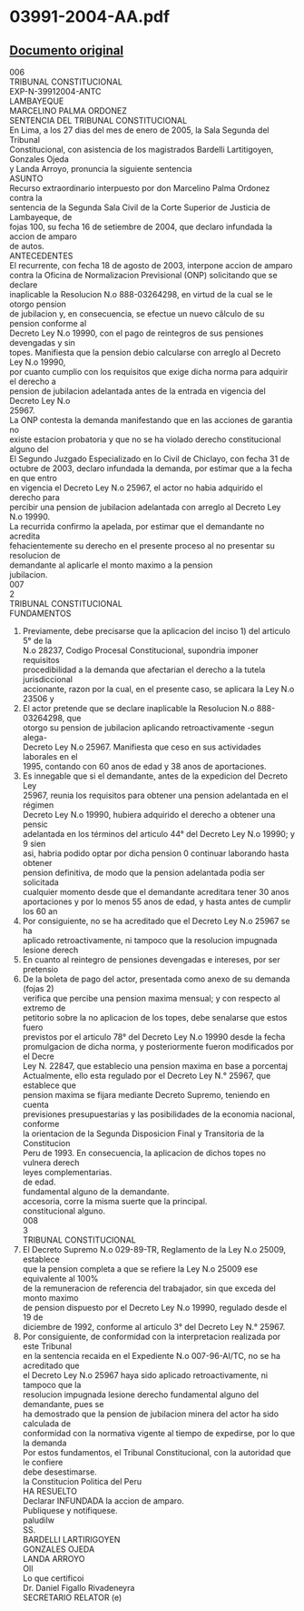 
03991-2004-AA.pdf
=================
  
[Documento original](https://tc.gob.pe/jurisprudencia/2005/03991-2004-AA.pdf)  
---  
006  
TRIBUNAL CONSTITUCIONAL  
EXP-N-39912004-ANTC  
LAMBAYEQUE  
MARCELINO PALMA ORDONEZ  
SENTENCIA DEL TRIBUNAL CONSTITUCIONAL  
En Lima, a los 27 dias del mes de enero de 2005, la Sala Segunda del Tribunal  
Constitucional, con asistencia de los magistrados Bardelli Lartitigoyen, Gonzales Ojeda  
y Landa Arroyo, pronuncia la siguiente sentencia  
ASUNTO  
Recurso extraordinario interpuesto por don Marcelino Palma Ordonez contra la  
sentencia de la Segunda Sala Civil de la Corte Superior de Justicia de Lambayeque, de  
fojas 100, su fecha 16 de setiembre de 2004, que declaro infundada la accion de amparo  
de autos.  
ANTECEDENTES  
El recurrente, con fecha 18 de agosto de 2003, interpone accion de amparo  
contra la Oficina de Normalizacion Previsional (ONP) solicitando que se declare  
inaplicable la Resolucion N.o 888-03264298, en virtud de la cual se le otorgo pension  
de jubilacion y, en consecuencia, se efectue un nuevo câlculo de su pension conforme al  
Decreto Ley N.o 19990, con el pago de reintegros de sus pensiones devengadas y sin  
topes. Manifiesta que la pension debio calcularse con arreglo al Decreto Ley N.o 19990,  
por cuanto cumplio con los requisitos que exige dicha norma para adquirir el derecho a  
pension de jubilacion adelantada antes de la entrada en vigencia del Decreto Ley N.o  
25967.  
La ONP contesta la demanda manifestando que en las acciones de garantia no  
existe estacion probatoria y que no se ha violado derecho constitucional alguno del  
El Segundo Juzgado Especializado en lo Civil de Chiclayo, con fecha 31 de  
octubre de 2003, declaro infundada la demanda, por estimar que a la fecha en que entro  
en vigencia el Decreto Ley N.o 25967, el actor no habia adquirido el derecho para  
percibir una pension de jubilacion adelantada con arreglo al Decreto Ley N.o 19990.  
La recurrida confirmo la apelada, por estimar que el demandante no acredita  
fehacientemente su derecho en el presente proceso al no presentar su resolucion de  
demandante al aplicarle el monto maximo a la pension  
jubilacion.  
007  
2  
TRIBUNAL CONSTITUCIONAL  
FUNDAMENTOS  
1. Previamente, debe precisarse que la aplicacion del inciso 1) del articulo 5° de la  
N.o 28237, Codigo Procesal Constitucional, supondria imponer requisitos  
procedibilidad a la demanda que afectarian el derecho a la tutela jurisdiccional  
accionante, razon por la cual, en el presente caso, se aplicara la Ley N.o 23506 y  
2. El actor pretende que se declare inaplicable la Resolucion N.o 888-03264298, que  
otorgo su pension de jubilacion aplicando retroactivamente -segun alega-  
Decreto Ley N.o 25967. Manifiesta que ceso en sus actividades laborales en el  
1995, contando con 60 anos de edad y 38 anos de aportaciones.  
3. Es innegable que si el demandante, antes de la expedicion del Decreto Ley  
25967, reunia los requisitos para obtener una pension adelantada en el régimen  
Decreto Ley N.o 19990, hubiera adquirido el derecho a obtener una pensic  
adelantada en los términos del articulo 44° del Decreto Ley N.o 19990; y 9 sien  
asi, habria podido optar por dicha pension 0 continuar laborando hasta obtener  
pension definitiva, de modo que la pension adelantada podia ser solicitada  
cualquier momento desde que el demandante acreditara tener 30 anos  
aportaciones y por lo menos 55 anos de edad, y hasta antes de cumplir los 60 an  
4. Por consiguiente, no se ha acreditado que el Decreto Ley N.o 25967 se ha  
aplicado retroactivamente, ni tampoco que la resolucion impugnada lesione derech  
5. En cuanto al reintegro de pensiones devengadas e intereses, por ser pretensio  
6. De la boleta de pago del actor, presentada como anexo de su demanda (fojas 2)  
verifica que percibe una pension maxima mensual; y con respecto al extremo de  
petitorio sobre la no aplicacion de los topes, debe senalarse que estos fuero  
previstos por el articulo 78° del Decreto Ley N.o 19990 desde la fecha  
promulgacion de dicha norma, y posteriormente fueron modificados por el Decre  
Ley N. 22847, que establecio una pension maxima en base a porcentaj  
Actualmente, ello esta regulado por el Decreto Ley N.° 25967, que establece que  
pension maxima se fijara mediante Decreto Supremo, teniendo en cuenta  
previsiones presupuestarias y las posibilidades de la economia nacional, conforme  
la orientacion de la Segunda Disposicion Final y Transitoria de la Constitucion  
Peru de 1993. En consecuencia, la aplicacion de dichos topes no vulnera derech  
leyes complementarias.  
de edad.  
fundamental alguno de la demandante.  
accesoria, corre la misma suerte que la principal.  
constitucional alguno.  
008  
3  
TRIBUNAL CONSTITUCIONAL  
7. El Decreto Supremo N.o 029-89-TR, Reglamento de la Ley N.o 25009, establece  
que la pension completa a que se refiere la Ley N.o 25009 ese equivalente al 100%  
de la remuneracion de referencia del trabajador, sin que exceda del monto maximo  
de pension dispuesto por el Decreto Ley N.o 19990, regulado desde el 19 de  
diciembre de 1992, conforme al articulo 3° del Decreto Ley N.° 25967.  
8. Por consiguiente, de conformidad con la interpretacion realizada por este Tribunal  
en la sentencia recaida en el Expediente N.o 007-96-AI/TC, no se ha acreditado que  
el Decreto Ley N.o 25967 haya sido aplicado retroactivamente, ni tampoco que la  
resolucion impugnada lesione derecho fundamental alguno del demandante, pues se  
ha demostrado que la pension de jubilacion minera del actor ha sido calculada de  
conformidad con la normativa vigente al tiempo de expedirse, por lo que la demanda  
Por estos fundamentos, el Tribunal Constitucional, con la autoridad que le confiere  
debe desestimarse.  
la Constitucion Politica del Peru  
HA RESUELTO  
Declarar INFUNDADA la accion de amparo.  
Publiquese y notifiquese.  
paludilw  
SS.  
BARDELLI LARTIRIGOYEN  
GONZALES OJEDA  
LANDA ARROYO  
Oll  
Lo que certificoi  
Dr. Daniel Figallo Rivadeneyra  
SECRETARIO RELATOR (e)